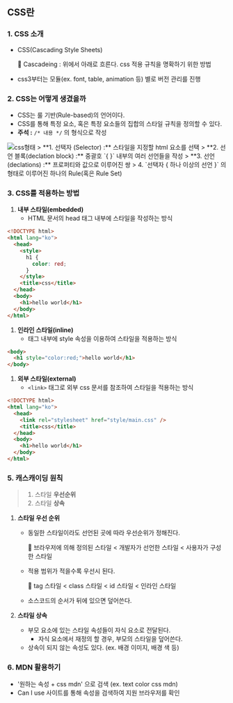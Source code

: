 ## CSS란

### 1. CSS 소개

- CSS(Cascading Style Sheets)

  📎 Cascadeing : 위에서 아래로 흐른다. css 적용 규칙을 명확하기 위한 방법

- css3부터는 모듈(ex. font, table, animation 등) 별로 버전 관리를 진행

### 2. CSS는 어떻게 생겼을까

- CSS는 룰 기반(Rule-based)의 언어이다.
- CSS를 통해 특정 요소, 혹은 특정 요소들의 집합의 스타일 규칙을 정의할 수 있다.
- **주석 :** `/* 내용 */` 의 형식으로 작성
<img src="https://user-images.githubusercontent.com/57048162/132126294-d7dd2c59-e477-4398-a599-fd3f6b2a3121.png" alt="css형태"> 
> **1. 선택자 (Selector) :** 스타일을 지정할 html 요소를 선택  
> **2. 선언 블록(declation block) :** 중괄호 `{ }` 내부의 여러 선언들을 작성  
> **3. 선언(declations) :** 프로퍼티와 값으로 이루어진 쌍  
> 4. `선택자 { 하나 이상의 선언 }` 의 형태로 이루어진 하나의 Rule(혹은 Rule Set)

### 3. CSS를 적용하는 방법

1. **내부 스타일(embedded)**
   - HTML 문서의 head 태그 내부에 스타일을 작성하는 방식

```html
<!DOCTYPE html>
<html lang="ko">
  <head>
    <style>
      h1 {
        color: red;
      }
    </style>
    <title>css</title>
  </head>
  <body>
    <h1>hello world</h1>
  </body>
</html>
```

1. **인라인 스타일(inline)**
   - 태그 내부에 style 속성을 이용하여 스타일을 적용하는 방식

```html
<body>
  <h1 style="color:red;">hello world</h1>
</body>
```

1. **외부 스타일(external)**
   - `<link>` 태그로 외부 css 문서를 참조하여 스타일을 적용하는 방식

```html
<!DOCTYPE html>
<html lang="ko">
  <head>
    <link rel="stylesheet" href="style/main.css" />
    <title>css</title>
  </head>
  <body>
    <h1>hello world</h1>
  </body>
</html>
```

### 5. 캐스캐이딩 원칙

> 1. 스타일 **우선순위**
> 2. 스타일 **상속**

1. **스타일 우선 순위**

   - 동일한 스타일이라도 선언된 곳에 따라 우선순위가 정해진다.

     📎 브라우저에 의해 정의된 스타일 < 개발자가 선언한 스타일 < 사용자가 구성한 스타일

   - 적용 범위가 적을수록 우선시 된다.

     📎 tag 스타일 < class 스타일 < id 스타일 < 인라인 스타일

   - 소스코드의 순서가 뒤에 있으면 덮어쓴다.

2. **스타일 상속**
   - 부모 요소에 있는 스타일 속성들이 자식 요소로 전달된다.
     - 자식 요소에서 재정의 할 경우, 부모의 스타일을 덮어쓴다.
   - 상속이 되지 않는 속성도 있다. (ex. 배경 이미지, 배경 색 등)

### 6. MDN 활용하기

- '원하는 속성 + css mdn' 으로 검색 (ex. text color css mdn)
- Can I use 사이트를 통해 속성을 검색하여 지원 브라우저를 확인
